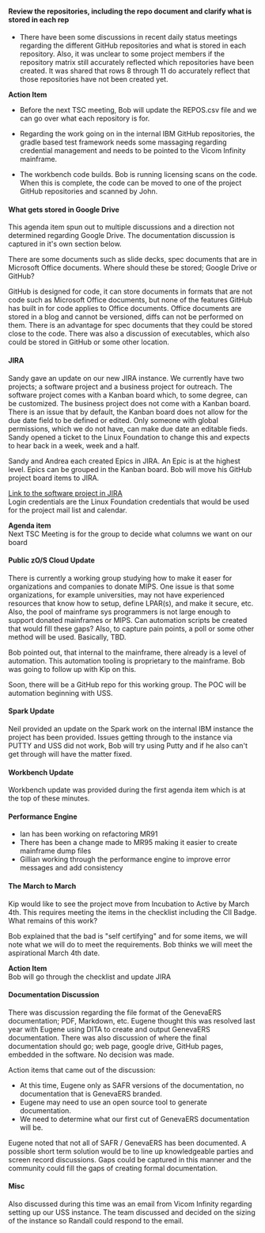 #### Review the repositories, including the repo document and clarify what is stored in each rep

* There have been some discussions in recent daily status meetings regarding the different GitHub repositories and what is stored in each repository. Also, it was unclear to some project members if the repository matrix still accurately reflected which repositories have been created. It was shared that rows 8 through 11 do accurately reflect that those repositories have not been created yet.  

**Action Item**
* Before the next TSC meeting, Bob will update the REPOS.csv file and we can go over what each repository is for.


* Regarding the work going on in the internal IBM GitHub repositories, the gradle based test framework needs some massaging regarding credential management and needs to be pointed to the Vicom Infinity mainframe.
* The workbench code builds. Bob is running licensing scans on the code. When this is complete, the code can be moved to one of the project GitHub repositories and scanned by John.


#### What gets stored in Google Drive

This agenda item spun out to multiple discussions and a direction not determined regarding Google Drive. The documentation discussion is captured in it's own section below.

There are some documents such as slide decks, spec documents that are in Microsoft Office documents. Where should these be stored; Google Drive or GitHub?

GitHub is designed for code, it can store documents in formats that are not code such as Microsoft Office documents, but none of the features GitHub has built in for code applies to Office documents. Office documents are stored in a blog and cannot be versioned, diffs can not be performed on them. There is an advantage for spec documents that they could be stored close to the code. There was also a discussion of executables, which also could be stored in GitHub or some other location.

#### JIRA
Sandy gave an update on our new JIRA instance. We currently have two projects; a software project and a business project for outreach. The software project comes with a Kanban board which, to some degree, can be customized. The business project does not come with a Kanban board. There is an issue that by default, the Kanban board does not allow for the due date field to be defined or edited. Only someone with global permissions, which we do not have, can make due date an editable fieds. Sandy opened a ticket to the Linux Foundation to change this and expects to hear back in a week, week and a half.

Sandy and Andrea each created Epics in JIRA. An Epic is at the highest level. Epics can be grouped in the Kanban board. Bob will move his GitHub project board items to JIRA.

[Link to the software project in JIRA](https://jira.openmainframeproject.org/secure/BrowseProjects.jspa?selectedCategory=all&selectedProjectType=software)  
Login credentials are the Linux Foundation credentials that would be used for the project mail list and calendar.

**Agenda item**  
Next TSC Meeting is for the group to decide what columns we want on our board

#### Public zO/S Cloud Update
There is currently a working group studying how to make it easer for organizations and companies to donate MIPS. One issue is that some organizations, for example universities, may not have experienced resources that know how to setup, define LPAR(s), and make it secure, etc. Also, the pool of mainframe sys programmers is not large enough to support donated mainframes or MIPS. Can automation scripts be created that would fill these gaps? Also, to capture pain points, a poll or some other method will be used. Basically, TBD.

Bob pointed out, that internal to the mainframe, there already is a level of automation. This automation tooling is proprietary to the mainframe. Bob was going to follow up with Kip on this.

Soon, there will be a GitHub repo for this working group. The POC will be automation beginning with USS.

#### Spark Update

Neil provided an update on the Spark work on the internal IBM instance the project has been provided. Issues getting through to the instance via PUTTY and USS did not work, Bob will try using Putty and if he also can't get through will have the matter fixed.

#### Workbench Update
Workbench update was provided during the first agenda item which is at the top of these minutes.

#### Performance Engine
* Ian has been working on refactoring MR91
* There has been a change made to MR95 making it easier to create mainframe dump files
* Gillian working through the performance engine to improve error messages and add consistency

#### The March to March
Kip would like to see the project move from Incubation to Active by March 4th. This requires meeting the items in the checklist including the CII Badge. What remains of this work?

Bob explained that the bad is "self certifying" and for some items, we will note what we will do to meet the requirements. Bob thinks we will meet the aspirational March 4th date.

**Action Item**  
Bob will go through the checklist and update JIRA

#### Documentation Discussion

There was discussion regarding the file format of the GenevaERS documentation; PDF, Markdown, etc. Eugene thought this was resolved last year with Eugene using DITA to create and output GenevaERS documentation. There was also discussion of where the final documentation should go; web page, google drive, GitHub pages, embedded in the software. No decision was made.

Action items that came out of the discussion:
* At this time, Eugene only as SAFR versions of the documentation, no documentation that is GenevaERS branded.
* Eugene may need to use an open source tool to generate documentation.
* We need to determine what our first cut of GenevaERS documentation will be.

Eugene noted that not all of SAFR / GenevaERS has been documented. A possible short term solution would be to line up knowledgeable  parties and screen record discussions. Gaps could be captured in this manner and the community could fill the gaps of creating formal documentation.

#### Misc
Also discussed during this time was an email from Vicom Infinity regarding setting up our USS instance. The team discussed and decided on the sizing of the instance so Randall could respond to the email.
